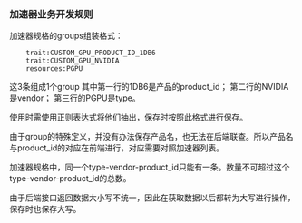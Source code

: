 ### 加速器业务开发规则

加速器规格的groups组装格式：
```
    trait:CUSTOM_GPU_PRODUCT_ID_1DB6
    trait:CUSTOM_GPU_NVIDIA
    resources:PGPU
```
这3条组成1个group
其中第一行的1DB6是产品的product_id；
第二行的NVIDIA是vendor；
第三行的PGPU是type。

使用时需使用正则表达式将他们抽出，保存时按照此格式进行保存。

由于group的特殊定义，并没有办法保存产品名，也无法在后端联查。所以产品名与product_id的对应在前端进行，对应需要对照加速器列表。

加速器规格中，同一个type-vendor-product_id只能有一条。数量不可超过这个type-vendor-product_id的总数。

由于后端接口返回数据大小写不统一，因此在获取数据以后都转为大写进行操作，保存时也保存大写。
